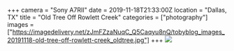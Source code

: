 +++
camera = "Sony A7RII"
date = 2019-11-18T21:33:00Z
location = "Dallas, TX"
title = "Old Tree Off Rowlett Creek"
categories = ["photography"]
images = ["https://imagedelivery.net/zJmFZzaNuqC_Q5Caqyu8nQ/tobyblog_images_20191118-old-tree-off-rowlett-creek_oldtree.jpg"]
+++
![](https://imagedelivery.net/zJmFZzaNuqC_Q5Caqyu8nQ/tobyblog_images_20191118-old-tree-off-rowlett-creek_oldtree.jpg/fit=scale-down,w=780,sharpen=1,f=auto,q=0.9,slow-connection-quality=0.3)
<!--more-->
